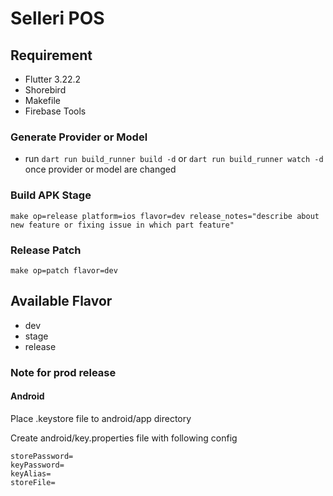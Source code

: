 # Selleri POS

## Requirement

- Flutter 3.22.2
- Shorebird
- Makefile
- Firebase Tools

### Generate Provider or Model

- run `dart run build_runner build -d` or `dart run build_runner watch -d` once provider or model are changed

### Build APK Stage

```
make op=release platform=ios flavor=dev release_notes="describe about new feature or fixing issue in which part feature"
```

### Release Patch

```
make op=patch flavor=dev
```

## Available Flavor

- dev
- stage
- release

### Note for prod release

#### Android

Place .keystore file to android/app directory

Create android/key.properties file with following config
```
storePassword=
keyPassword=
keyAlias=
storeFile=
```
